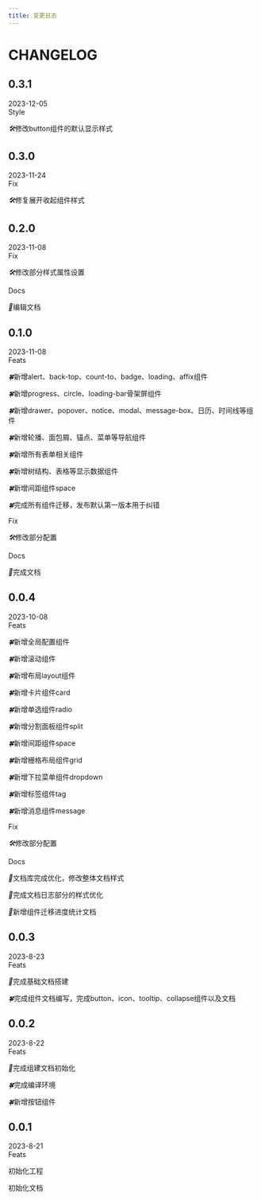 ```yaml
---
title: 变更日志
---
```




# CHANGELOG

<div class="change-log">
  <h2 id="0.1.0" class="version">0.3.1</h2>
  <div class="date">2023-12-05</div>
  <div class="type">Style</div>
  <p class="log-item"><i>🛠️</i>修改button组件的默认显示样式</p>
</div>
<div class="change-log">
  <h2 id="0.1.0" class="version">0.3.0</h2>
  <div class="date">2023-11-24</div>
  <div class="type">Fix</div>
  <p class="log-item"><i>🛠️</i>修复展开收起组件样式</p>
</div>
<div class="change-log">
  <h2 id="0.1.0" class="version">0.2.0</h2>
  <div class="date">2023-11-08</div>
  <div class="type">Fix</div>
  <p class="log-item"><i>🛠️</i>修改部分样式属性设置</p>
  <div class="type">Docs</div>
  <p class="log-item"><i>📖</i>编辑文档</p>
</div>
<div class="change-log">
  <h2 id="0.1.0" class="version">0.1.0</h2>
  <div class="date">2023-11-08</div>
  <div class="type">Feats</div>
  <p class="log-item"><i>🍀</i>新增alert、back-top、count-to、badge、loading、affix组件</p>
  <p class="log-item"><i>🍀</i>新增progress、circle、loading-bar骨架屏组件</p>
  <p class="log-item"><i>🍀</i>新增drawer、popover、notice、modal、message-box、日历、时间线等组件</p>
  <p class="log-item"><i>🍀</i>新增轮播、面包屑、锚点、菜单等导航组件</p>
  <p class="log-item"><i>🍀</i>新增所有表单相关组件</p>
  <p class="log-item"><i>🍀</i>新增树结构、表格等显示数据组件</p>
  <p class="log-item"><i>🍀</i>新增间距组件space</p>
  <p class="log-item"><i>🍀</i>完成所有组件迁移，发布默认第一版本用于纠错</p>
  <div class="type">Fix</div>
  <p class="log-item"><i>🛠️</i>修改部分配置</p>
  <div class="type">Docs</div>
  <p class="log-item"><i>📖</i>完成文档</p>
</div>
<div class="change-log">
  <h2 id="0.0.4" class="version">0.0.4</h2>
  <div class="date">2023-10-08</div>
  <div class="type">Feats</div>
  <p class="log-item"><i>🍀</i>新增全局配置组件</p>
  <p class="log-item"><i>🍀</i>新增滚动组件</p>
  <p class="log-item"><i>🍀</i>新增布局layout组件</p>
  <p class="log-item"><i>🍀</i>新增卡片组件card</p>
  <p class="log-item"><i>🍀</i>新增单选组件radio</p>
  <p class="log-item"><i>🍀</i>新增分割面板组件split</p>
  <p class="log-item"><i>🍀</i>新增间距组件space</p>
  <p class="log-item"><i>🍀</i>新增栅格布局组件grid</p>
  <p class="log-item"><i>🍀</i>新增下拉菜单组件dropdown</p>
  <p class="log-item"><i>🍀</i>新增标签组件tag</p>
  <p class="log-item"><i>🍀</i>新增消息组件message</p>
  <div class="type">Fix</div>
  <p class="log-item"><i>🛠️</i>修改部分配置</p>
  <div class="type">Docs</div>
  <p class="log-item"><i>📖</i>文档库完成优化，修改整体文档样式</p>
  <p class="log-item"><i>📖</i>完成文档日志部分的样式优化</p>
  <p class="log-item"><i>📖</i>新增组件迁移进度统计文档</p>
</div>
<div class="change-log">
  <h2 id="0.0.3" class="version">0.0.3</h2>
  <div class="date">2023-8-23</div>
  <div class="type">Feats</div>
  <p class="log-item"><i>📖</i>完成基础文档搭建</p>
  <p class="log-item"><i>🍀</i>完成组件文档编写，完成button、icon、tooltip、collapse组件以及文档</p>
</div>
<div class="change-log">
  <h2 id="0.0.3" class="version">0.0.2</h2>
  <div class="date">2023-8-22</div>
  <div class="type">Feats</div>
  <p class="log-item"><i>📖</i>完成组建文档初始化</p>
  <p class="log-item"><i>🍀</i>完成编译环境</p>
  <p class="log-item"><i>🍀</i>新增按钮组件</p>
</div>
<div class="change-log">
  <h2 id="0.0.1" class="version">0.0.1</h2>
  <div class="date">2023-8-21</div>
  <div class="type">Feats</div>
  <p class="log-item">初始化工程</p>
  <p class="log-item">初始化文档</p>
</div>

<style scoped>
  .vp-doc {
    .change-log {
      margin-top: 24px;
      border-bottom: 1px solid #eee;
    }
    .version {
      display: inline-block;
      vertical-align: middle;
      padding: 0 16px;
      font-size: 22px;
      font-weight: 500;
      border: 1px solid #1890ff;
      border-radius: 5px;
      border-top: none;
      border-bottom: none;
    }
    .date {
      display: inline-block;
      vertical-align: middle;
      margin: 0 15px;
      background: #f2f4f5;
      padding: 0.1em 0.4em;
      border-radius: 3px;
      font-size: 0.9em;
      border: 1px solid #eee;
    }
    .type {
      margin-top: 16px;
      font-weight: 500;
      font-size: 18px;
    }
    .log-item {
      position: relative;
      padding-left: 30px;
      &::before {
        content: '';
        position: absolute;
        left: 14px;
        top: 8px;
        width: 0;
        height: 0;
        transform: rotateZ(90deg);
        border-left: 4px solid transparent;
        border-right: 4px solid transparent;
        border-bottom: 6px solid #5e6d82;
      }
      > i {
        margin-right: 6px;
      }
    }
  }
</style>
